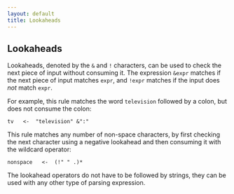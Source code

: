 ```yaml
---
layout: default
title: Lookaheads
---
```


## Lookaheads

Lookaheads, denoted by the `&` and `!` characters, can be used to check the next
piece of input without consuming it. The expression `&expr` matches if the next
piece of input matches `expr`, and `!expr` matches if the input does *not* match
`expr`.

For example, this rule matches the word `television` followed by a colon, but
does not consume the colon:

    tv   <-  "television" &":"

This rule matches any number of non-space characters, by first checking the next
character using a negative lookahead and then consuming it with the wildcard
operator:

    nonspace   <-  (!" " .)*

The lookahead operators do not have to be followed by strings, they can be used
with any other type of parsing expression.
